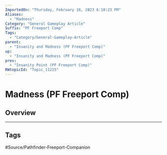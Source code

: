 ```yaml
---
ImportedOn: "Thursday, February 16, 2023 6:10:23 PM"
Aliases:
  - "Madness"
Category: "General Gameplay Article"
Suffix: "PF Freeport Comp"
Tags:
  - "Category/General-Gameplay-Article"
parent:
  - "Insanity and Madness (PF Freeport Comp)"
up:
  - "Insanity and Madness (PF Freeport Comp)"
prev:
  - "Insanity Point (PF Freeport Comp)"
RWtopicId: "Topic_11215"
---
```

# Madness (PF Freeport Comp)
## Overview

---
## Tags
#Source/Pathfinder-Freeport-Companion

